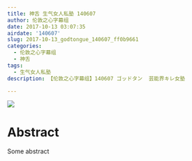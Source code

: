 ```yaml
---
title: 神舌 生气女人私塾 140607
author: 伦敦之心字幕组
date: 2017-10-13 03:07:35
airdate: '140607'
slug: 2017-10-13_godtongue_140607_ff0b9661
categories:
  - 伦敦之心字幕组
  - 神舌
tags:
  - 生气女人私塾
description: 【伦敦之心字幕组】140607 ゴッドタン  芸能界キレ女塾

---
```

![](/img/gakki.jpg)
# Abstract
Some abstract
